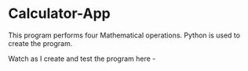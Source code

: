 # Calculator-App
This program performs four Mathematical operations.
Python is used to create the program.

Watch as I create and test the program here - 
